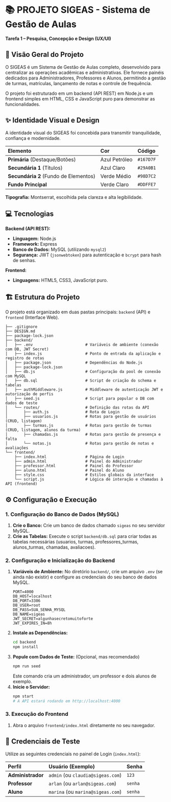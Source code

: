 # 📚 PROJETO SIGEAS - Sistema de Gestão de Aulas

**Tarefa 1 – Pesquisa, Concepção e Design (UX/UI)**

## 🌟 Visão Geral do Projeto

O SIGEAS é um Sistema de Gestão de Aulas completo, desenvolvido para centralizar as operações acadêmicas e administrativas. Ele fornece painéis dedicados para Administradores, Professores e Alunos, permitindo a gestão de turmas, matrículas, lançamento de notas e controle de frequência.

O projeto foi estruturado em um backend (API REST) em Node.js e um frontend simples em HTML, CSS e JavaScript puro para demonstrar as funcionalidades.

## ✨ Identidade Visual e Design

A identidade visual do SIGEAS foi concebida para transmitir tranquilidade, confiança e modernidade.

| Elemento | Cor | Código |
| :--- | :--- | :--- |
| **Primária** (Destaque/Botões) | Azul Petróleo | `#167D7F` |
| **Secundária 1** (Títulos) | Azul Claro | `#29A0B1` |
| **Secundária 2** (Fundo de Elementos) | Verde Médio | `#98D7C2` |
| **Fundo Principal** | Verde Claro | `#DDFFE7` |

**Tipografia:** Montserrat, escolhida pela clareza e alta legibilidade.

## 💻 Tecnologias

**Backend (API REST):**
* **Linguagem:** Node.js
* **Framework:** Express
* **Banco de Dados:** MySQL (utilizando `mysql2`)
* **Segurança:** JWT (`jsonwebtoken`) para autenticação e `bcrypt` para hash de senhas.

**Frontend:**
* **Linguagens:** HTML5, CSS3, JavaScript puro.

## 🏗️ Estrutura do Projeto

O projeto está organizado em duas pastas principais: `backend` (API) e `frontend` (Interface Web).


```text
├── .gitignore
├── DESIGN.md
├── package-lock.json
├── backend/
│   ├── .env                       # Variáveis de ambiente (conexão com DB, JWT Secret)
│   ├── index.js                   # Ponto de entrada da aplicação e registro de rotas
│   ├── package.json               # Dependências do Node.js
│   ├── package-lock.json
│   ├── db.js                      # Configuração da pool de conexão com MySQL
│   ├── db.sql                     # Script de criação do schema e tabelas
│   ├── authMiddleware.js          # Middleware de autenticação JWT e autorização de perfis
│   ├── seed.js                    # Script para popular o DB com dados de teste
│   └── routes/                    # Definição das rotas da API
│       ├── auth.js                # Rota de Login
│       ├── usuarios.js            # Rotas para gestão de usuários (CRUD, listagem)
│       ├── turmas.js              # Rotas para gestão de turmas (CRUD, listagem, alunos da turma)
│       ├── chamadas.js            # Rotas para gestão de presença e falta
│       └── notas.js               # Rotas para gestão de notas e avaliações
└── frontend/
    ├── index.html                 # Página de Login
    ├── admin.html                 # Painel do Administrador
    ├── professor.html             # Painel do Professor
    ├── aluno.html                 # Painel do Aluno
    ├── style.css                  # Estilos globais da interface
    └── script.js                  # Lógica de interação e chamadas à API (frontend)
```

## ⚙️ Configuração e Execução

### 1. Configuração do Banco de Dados (MySQL)

1.  **Crie o Banco:** Crie um banco de dados chamado `sigeas` no seu servidor MySQL.
2.  **Crie as Tabelas:** Execute o script `backend/db.sql` para criar todas as tabelas necessárias (usuarios, turmas, professores_turmas, alunos_turmas, chamadas, avaliacoes).

### 2. Configuração e Inicialização do Backend

1.  **Variáveis de Ambiente:** No diretório `backend/`, crie um arquivo `.env` (se ainda não existir) e configure as credenciais do seu banco de dados MySQL.
    ```env
    PORT=4000
    DB_HOST=localhost
    DB_PORT=3306
    DB_USER=root
    DB_PASS=SUA_SENHA_MYSQL
    DB_NAME=sigeas
    JWT_SECRET=algunhasecretomuitoforte
    JWT_EXPIRES_IN=8h
    ```
2.  **Instale as Dependências:**
    ```bash
    cd backend
    npm install
    ```
3.  **Popule com Dados de Teste:** (Opcional, mas recomendado)
    ```bash
    npm run seed 
    ```
    Este comando cria um administrador, um professor e dois alunos de exemplo.
4.  **Inicie o Servidor:**
    ```bash
    npm start
    # A API estará rodando em http://localhost:4000
    ```

### 3. Execução do Frontend

1.  Abra o arquivo `frontend/index.html` diretamente no seu navegador.

## 🔑 Credenciais de Teste

Utilize as seguintes credenciais no painel de Login (`index.html`):

| Perfil | Usuário (Exemplo) | Senha |
| :--- | :--- | :--- |
| **Administrador** | `admin` (ou `claudia@sigeas.com`) | `123` |
| **Professor** | `arlan` (ou `arlan@sigeas.com`) | `senha` |
| **Aluno** | `marina` (ou `marina@sigeas.com`) | `senha` |
